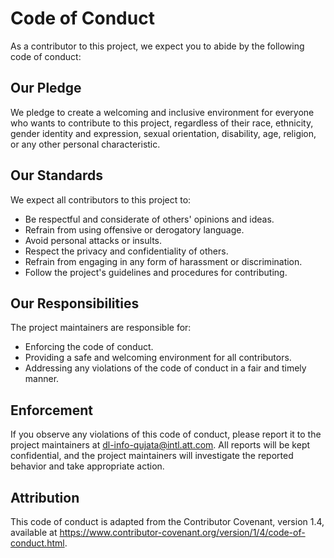 # Code of Conduct  
  
As a contributor to this project, we expect you to abide by the following code of conduct:  
  
## Our Pledge  
  
We pledge to create a welcoming and inclusive environment for everyone who wants to contribute to this project, regardless of their race, ethnicity, gender identity and expression, sexual orientation, disability, age, religion, or any other personal characteristic.  
  
## Our Standards  
  
We expect all contributors to this project to:  
  
* Be respectful and considerate of others' opinions and ideas.  
* Refrain from using offensive or derogatory language.  
* Avoid personal attacks or insults.  
* Respect the privacy and confidentiality of others.  
* Refrain from engaging in any form of harassment or discrimination.  
* Follow the project's guidelines and procedures for contributing.  
  
## Our Responsibilities  
  
The project maintainers are responsible for:  
  
* Enforcing the code of conduct.  
* Providing a safe and welcoming environment for all contributors.  
* Addressing any violations of the code of conduct in a fair and timely manner.  
  
## Enforcement  
  
If you observe any violations of this code of conduct, please report it to the project maintainers at [dl-info-qujata@intl.att.com](mailto:dl-info-qujata@intl.att.com). All reports will be kept confidential, and the project maintainers will investigate the reported behavior and take appropriate action.  
  
## Attribution  
  
This code of conduct is adapted from the Contributor Covenant, version 1.4, available at https://www.contributor-covenant.org/version/1/4/code-of-conduct.html.  
